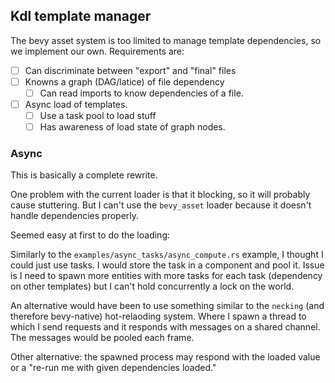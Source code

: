 ## Kdl template manager

The bevy asset system is too limited to manage template dependencies, so we
implement our own. Requirements are:

- [ ] Can discriminate between "export" and "final" files
- [ ] Knowns a graph (DAG/latice) of file dependency
  - [ ] Can read imports to know dependencies of a file.
- [ ] Async load of templates.
  - [ ] Use a task pool to load stuff
  - [ ] Has awareness of load state of graph nodes.

### Async

This is basically a complete rewrite.

One problem with the current loader is that it blocking, so it will
probably cause stuttering. But I can't use the `bevy_asset` loader because it
doesn't handle dependencies properly.

Seemed easy at first to do the loading:

Similarly to the `examples/async_tasks/async_compute.rs` example, I thought I
could just use tasks. I would store the task in a component and pool it.
Issue is I need to spawn more entities with more tasks for each task
(dependency on other templates) but I can't hold concurrently a lock on the
world.

An alternative would have been to use something similar to the `necking`
(and therefore bevy-native) hot-relaoding system. Where I spawn a thread to
which I send requests and it responds with messages on a shared channel. The
messages would be pooled each frame.

Other alternative: the spawned process may respond with the loaded value or a
"re-run me with given dependencies loaded."
